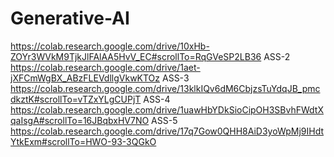 # Generative-AI
https://colab.research.google.com/drive/10xHb-ZOYr3WVkM9TjkJlFAlAA5HvV_EC#scrollTo=RqGVeSP2LB36
ASS-2
https://colab.research.google.com/drive/1aet-jXFCmWgBX_ABzFLEVdllgVkwKTOz
ASS-3
https://colab.research.google.com/drive/13klkIQv6dM6CbjzsTuYdqJB_pmcdkztK#scrollTo=vTZxYLgCUPjT
ASS-4
https://colab.research.google.com/drive/1uawHbYDkSioCipOH3SBvhFWdtXqaIsgA#scrollTo=16JBqbxHV7NO
ASS-5
https://colab.research.google.com/drive/17q7Gow0QHH8AiD3yoWpMj9IHdtYtkExm#scrollTo=HWO-93-3QGkO

